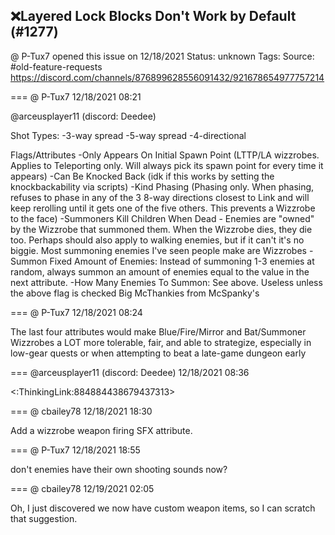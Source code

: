 ## ❌Layered Lock Blocks Don't Work by Default (#1277)
@ P-Tux7 opened this issue on 12/18/2021
Status: unknown
Tags: 
Source: #old-feature-requests https://discord.com/channels/876899628556091432/921678654977757214


=== @ P-Tux7 12/18/2021 08:21

@arceusplayer11 (discord: Deedee)

Shot Types:
-3-way spread
-5-way spread
-4-directional

Flags/Attributes
-Only Appears On Initial Spawn Point (LTTP/LA wizzrobes. Applies to Teleporting only. Will always pick its spawn point for every time it appears)
-Can Be Knocked Back (idk if this works by setting the knockbackability via scripts)
-Kind Phasing (Phasing only. When phasing, refuses to phase in any of the 3 8-way directions closest to Link and will keep rerolling until it gets one of the five others. This prevents a Wizzrobe to the face)
-Summoners Kill Children When Dead - Enemies are "owned" by the Wizzrobe that summoned them. When the Wizzrobe dies, they die too. Perhaps should also apply to walking enemies, but if it can't it's no biggie. Most summoning enemies I've seen people make are Wizzrobes
-Summon Fixed Amount of Enemies: Instead of summoning 1-3 enemies at random, always summon an amount of enemies equal to the value in the next attribute.
-How Many Enemies To Summon: See above. Useless unless the above flag is checked
Big McThankies from McSpanky's

=== @ P-Tux7 12/18/2021 08:24

The last four attributes would make Blue/Fire/Mirror and Bat/Summoner Wizzrobes a LOT more tolerable, fair, and able to strategize, especially in low-gear quests or when attempting to beat a late-game dungeon early

=== @arceusplayer11 (discord: Deedee) 12/18/2021 08:36

<:ThinkingLink:884884438679437313>

=== @ cbailey78 12/18/2021 18:30

Add a wizzrobe weapon firing SFX attribute.

=== @ P-Tux7 12/18/2021 18:55

don't enemies have their own shooting sounds now?

=== @ cbailey78 12/19/2021 02:05

Oh, I just discovered we now have custom weapon items, so I can scratch that suggestion.
